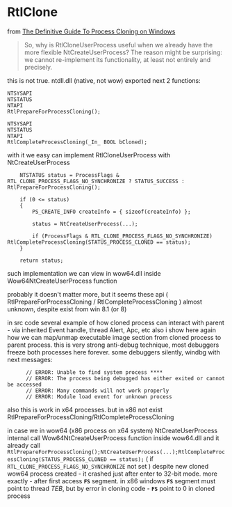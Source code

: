# RtlClone

from [The Definitive Guide To Process Cloning on Windows](https://github.com/huntandhackett/process-cloning/tree/master?tab=readme-ov-file#the-definitive-guide-to-process-cloning-on-windows)
 
>So, why is RtlCloneUserProcess useful when we already have the more flexible NtCreateUserProcess? 
>The reason might be surprising: we cannot re-implement its functionality, at least not entirely and precisely.

this is not true. ntdll.dll (native, not wow) exported next 2 functions:

```
NTSYSAPI
NTSTATUS
NTAPI
RtlPrepareForProcessCloning();

NTSYSAPI
NTSTATUS
NTAPI
RtlCompleteProcessCloning(_In_ BOOL bCloned);
```

with it we easy can implement RtlCloneUserProcess with NtCreateUserProcess

```
	NTSTATUS status = ProcessFlags & RTL_CLONE_PROCESS_FLAGS_NO_SYNCHRONIZE ? STATUS_SUCCESS : RtlPrepareForProcessCloning();

	if (0 <= status)
	{
		PS_CREATE_INFO createInfo = { sizeof(createInfo) };

		status = NtCreateUserProcess(...);

		if (ProcessFlags & RTL_CLONE_PROCESS_FLAGS_NO_SYNCHRONIZE) RtlCompleteProcessCloning(STATUS_PROCESS_CLONED == status);
	}

	return status;
```

such implementation we can view in wow64.dll inside Wow64NtCreateUserProcess function

probably it doesn't matter more, but it seems these api ( RtlPrepareForProcessCloning / RtlCompleteProcessCloning ) almost unknown, despite exist from win 8.1 (or 8)

in src code several example of how cloned process can interact with parent - via inherited Event handle, thread Alert, Apc, etc
also i show here again how we can map/unmap executable image section from cloned process to parent process. this is very strong anti-debug technique, most debuggers freeze both processes here forever. some debuggers silently, windbg with next messages:

```
      // ERROR: Unable to find system process ****
      // ERROR: The process being debugged has either exited or cannot be accessed
      // ERROR: Many commands will not work properly
      // ERROR: Module load event for unknown process
```
also this is work in x64 processes. but in x86 not exist RtlPrepareForProcessCloning/RtlCompleteProcessCloning

in case we in wow64 (x86 process on x64 system) NtCreateUserProcess internal call Wow64NtCreateUserProcess function inside wow64.dll
and it already call `RtlPrepareForProcessCloning();NtCreateUserProcess(...);RtlCompleteProcessCloning(STATUS_PROCESS_CLONED == status);` ( if `RTL_CLONE_PROCESS_FLAGS_NO_SYNCHRONIZE` not set )
despite new cloned wow64 process created - it crashed just after enter to 32-bit mode. more exactly - after first access **`FS`** segment. in x86 windows **`FS`** segment must point to thread *TEB*, but by error in cloning code - **`FS`** point to 0 in cloned process
